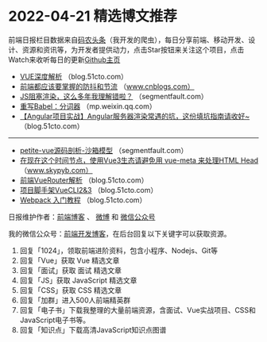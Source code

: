 # 2022-04-21 精选博文推荐

前端日报栏目数据来自[码农头条](https://toutiao.qdkfweb.cn/)（我开发的爬虫），每日分享前端、移动开发、设计、资源和资讯等，为开发者提供动力，点击Star按钮来关注这个项目，点击Watch来收听每日的更新[Github主页](https://github.com/kujian/frontendDaily)
* [VUE深度解析](https://blog.51cto.com/u_12023894/5222516) （blog.51cto.com）
* [前端都应该要掌握的防抖和节流](https://www.cnblogs.com/rainy-night/p/16169285.html) （www.cnblogs.com）
* [JS阻塞渲染，这么多年我理解错啦？](https://segmentfault.com/a/1190000041729574) （segmentfault.com）
* [重写Babel：分词器](https://mp.weixin.qq.com/s/umiuUAgvC175p6nZfcTZwA) （mp.weixin.qq.com）
* [【Angular项目实战】Angular服务器渲染常遇的坑，这份填坑指南请收好~](https://blog.51cto.com/u_15345191/5225260) （blog.51cto.com）

***
* [petite-vue源码剖析-沙箱模型](https://segmentfault.com/a/1190000041731589) （segmentfault.com）
* [在现在这个时间节点，使用Vue3生态请避免用 vue-meta 来处理HTML Head](https://www.skypyb.com/2022/04/jishu/1973/) （www.skypyb.com）
* [​前端VueRouter解析](https://blog.51cto.com/u_12023894/5222519) （blog.51cto.com）
* [项目脚手架VueCLI2&amp;3](https://blog.51cto.com/u_12023894/5222518) （blog.51cto.com）
* [​Webpack 入门教程](https://blog.51cto.com/u_12023894/5222517) （blog.51cto.com）

日报维护作者：[前端博客](https://qdkfweb.cn/) 、 [微博](http://weibo.com/kujian) 和 [微信公众号](https://open.weixin.qq.com/qr/code?username=caibaojian_com)

我的微信公众号：[前端开发博客](https://open.weixin.qq.com/qr/code?username=caibaojian_com)，在后台回复以下关键字可以获取资源。

1. 回复「1024」，领取前端进阶资料，包含小程序、Nodejs、Git等
2. 回复「Vue」获取 Vue 精选文章
3. 回复「面试」获取 面试 精选文章
4. 回复「JS」获取 JavaScript 精选文章
5. 回复「CSS」获取 CSS 精选文章
6. 回复「加群」进入500人前端精英群
7. 回复「电子书」下载我整理的大量前端资源，含面试、Vue实战项目、CSS和JavaScript电子书等。
8. 回复「知识点」下载高清JavaScript知识点图谱